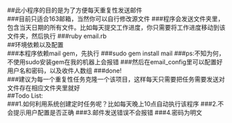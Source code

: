 ##此小程序的目的是为了方便每天重复性发送邮件
<br>
###目前只适合163邮箱，当然你可以自行修改源文件
###程序会发送文件夹里，包含当天日期的所有文件。比如每天提交工作进度，你只需要将工作进度移动到该文件夹，然后执行
###ruby email.rb
<br>
##环境依赖以及配置
<br>
###本程序依赖mail gem，先执行
###sudo gem install mail
###ps:不知为何，不使用sudo安装gem在我的机器上会报错
###然后在email_config里可以配置好用户名和密码，以及收件人数组
###done!
<br>
###建议为每一个重复性任务克隆一个该项目，这样每天只需要把任务需要发送对文件存在相应文件夹里就好
<br>
##Todo List:
<br>
###1.如何利用系统创建定时任务呢？比如每天晚上10点自动执行该程序
###2.不会提示用户配置是否正确
###3.邮件发送错误不会报错
###4.密码为明文
